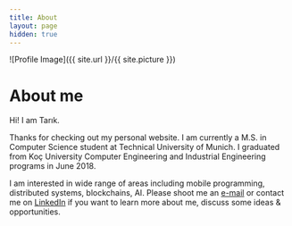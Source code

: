 ```yaml
---
title: About
layout: page
hidden: true
---
```


![Profile Image]({{ site.url }}/{{ site.picture }})

<h1>About me</h1>

Hi! I am Tarık.
<br>

Thanks for checking out my personal website. I am currently a M.S. in Computer Science student at Technical University of Munich. I graduated from Koç University Computer Engineering and Industrial Engineering programs in June 2018. 
<br>

I am interested in wide range of areas including mobile programming, distributed systems, blockchains, AI. Please shoot me an <a href="mailto:tarikkorkmaz15@gmail.com" target="_top">e-mail</a> or contact me on [LinkedIn][2] if you want to learn more about me, discuss some ideas & opportunities. 


[1]: tarikkorkmaz15@gmail.com
[2]: https://www.linkedin.com/in/tarik-korkmaz/

<!-- skills and projects
 
<h2>Skills</h2> 

<ul class="skill-list">
	<li>HTML - Jade - Haml - Erb</li>
	<li>Responsive (Mobile First)</li>
	<li>CSS (Stylus, Sass, Less)</li>
	<li>Css Frameworks (Bootstrap, Foundation)</li>
	<li>Javascript (Design Patterns, Testes)</li>
	<li>NodeJS</li>
	<li>AngularJS - ReactJS</li>
	<li>Grunt - Gulp - Yeoman</li>
	<li>Git</li>
	<li>PHP</li>
	<li>Python</li>
	<li>MySQL - MongoDB</li>
	<li>Scrum and Kanban</li>
	<li>TDD e Continuous Integration</li>
</ul>

<h2>Projects</h2>

<ul>
	<li><a href="https://github.com/">Lorem Lorem</a></li>
	<li><a href="https://github.com/">Ipsum Dolor</a></li>
	<li><a href="https://github.com/">Dolor Lorem</a></li>
</ul>

-->